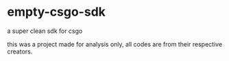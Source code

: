 # empty-csgo-sdk
a super clean sdk for csgo

this was a project made for analysis only, all codes are from their respective creators.
